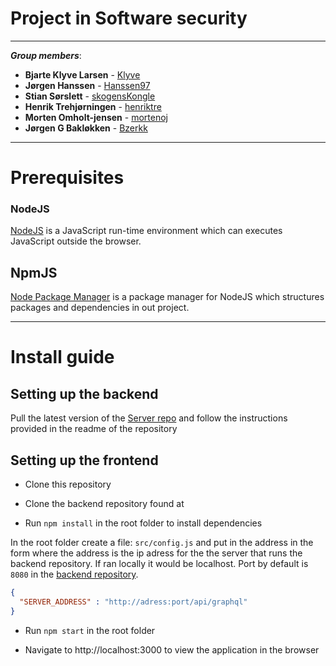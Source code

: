 # Project in Software security
---
***Group members***:

* **Bjarte Klyve Larsen** - [Klyve](https://github.com/klyve)
* **Jørgen Hanssen** - [Hanssen97](https://github.com/Hanssen97)
* **Stian Sørslett** - [skogensKongle](https://github.com/skogensKongle)
* **Henrik Trehjørningen** - [henriktre](https://github.com/henriktre)
* **Morten Omholt-jensen** - [mortenoj](https://github.com/mortenoj)
* **Jørgen G Bakløkken** - [Bzerkk](https://github.com/Bzerkk)

---

# Prerequisites

### NodeJS
[NodeJS](https://nodejs.org/en/) is a JavaScript run-time environment which can executes JavaScript outside the browser. 

## NpmJS
[Node Package Manager](https://www.npmjs.com/) is a package manager for NodeJS which structures packages and dependencies in out project.

---
# Install guide


## Setting up the backend


Pull the latest version of the [Server repo](https://github.com/klyve/forum-server)
and follow the instructions provided in the readme of the repository


## Setting up the frontend

- Clone this repository

- Clone the backend repository found at 

- Run `npm install` in the root folder to install dependencies

In the root folder create a file: `src/config.js` and put in the address in the form where the address is the ip adress for the the server that runs the backend repository. If ran locally it would be localhost. Port by default is `8080` in the [backend repository](https://github.com/klyve/forum-server).

```json
{
  "SERVER_ADDRESS" : "http://adress:port/api/graphql"
}
```

- Run `npm start` in the root folder

- Navigate to http://localhost:3000 to view the application in the browser
